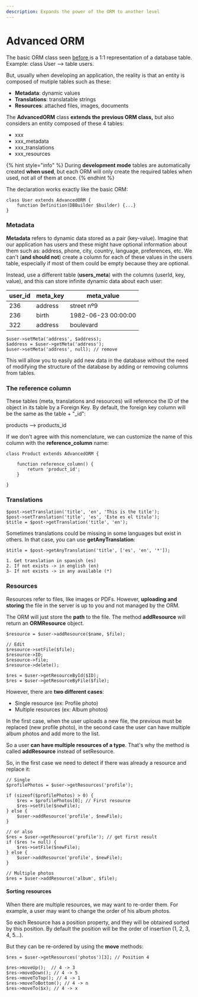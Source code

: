 ```yaml
---
description: Expands the power of the ORM to another level
---
```


# Advanced ORM

The basic ORM class seen [before ](orm.md)is a 1:1 representation of a database table. Example: class User --> table users.

But, usually when developing an application, the reality is that an entity is composed of mutiple tables such as these:

* **Metadata**: dynamic values
* **Translations**: translatable strings
* **Resources**: attached files, images, documents

The **AdvancedORM** class **extends the previous ORM class,** but also considers an entity composed of these 4 tables:

* xxx
* xxx\_metadata
* xxx\_translations
* xxx\_resources

{% hint style="info" %}
During **development mode** tables are automatically created **when used**, but each ORM will only create the required tables when used, not all of them at once.
{% endhint %}

The declaration works exactly like the basic ORM:

```
class User extends AdvancedORM {
    function Definition(DBBuilder $builder) {...}
}
```

### Metadata

**Metadata** refers to dynamic data stored as a pair (key-value). Imagine that our application has users and these might have optional information about them such as: address, phone, city, country, language, preferences, etc. We can't (**and should not**) create a column for each of these values in the users table, especially if most of them could be empty because they are optional.

Instead, use a different table (**users\_meta**) with the columns (userId, key, value), and this can store infinite dynamic data about each user:

| user\_id | meta\_key | meta\_value         |
| -------- | --------- | ------------------- |
| 236      | address   | street nº9          |
| 236      | birth     | 1982-06-23 00:00:00 |
| 322      | address   | boulevard           |

```
$user->setMeta('address', $address);
$address = $user->getMeta('address');
$user->setMeta('address', null); // remove
```

This will allow you to easily add new data in the database without the need of modifying the structure of the database by adding or removing columns from tables.

### The reference column

These tables (meta, translations and resources) will reference the ID of the object in its table by a Foreign Key. By default, the foreign key column will be the same as the table + "\_id":

products --> products\_id

If we don't agree with this nomenclature, we can customize the name of this column with the **reference\_column** name:

```
class Product extends AdvancedORM {

    function reference_column() {
        return 'product_id';
    }

}
```

### Translations

```
$post->setTranslation('title', 'en', 'This is the title');
$post->setTranslation('title', 'es', 'Este es el título');
$title = $post->getTranslation('title', 'en');
```

Sometimes translations could be missing in some languages but exist in others. In that case, you can use **getAnyTranslation**:

```
$title = $post->getAnyTranslation('title', ['es', 'en', '*']);

1. Get translation in spanish (es)
2. If not exists -> in english (en)
3- If not exists -> in any available (*)
```

### Resources

Resources refer to files, like images or PDFs. However, **uploading and storing** the file in the server is up to you and not managed by the ORM.

The ORM will just store the **path** to the file. The method **addResource** will return an **ORMResource** object.

```
$resource = $user->addResource($name, $file);

// Edit
$resource->setFile($file);
$resource->ID;
$resource->file;
$resource->delete();

$res = $user->getResourceById($ID);
$res = $user->getResourceByFile($file);
```

However, there are **two different cases**:

* Single resource (ex: Profile photo)
* Multiple resources (ex: Album photos)

In the first case, when the user uploads a new file, the previous must be replaced (new profile photo), in the second case the user can have multiple album photos and add more to the list.

So a user **can have multiple resources of a type**. That's why the method is called **addResource** instead of setResource.

So, in the first case we need to detect if there was already a resource and replace it:

```
// Single
$profilePhotos = $user->getResources('profile');

if (sizeof($profilePhotos) > 0) {
    $res = $profilePhotos[0]; // First resource
    $res->setFile($newFile);
} else {
    $user->addResource('profile', $newFile);
}

// or also
$res = $user->getResource('profile'); // get first result
if ($res != null) {
    $res->setFile($newFile);
} else {
    $user->addResource('profile', $newFile);
}

// Multiple photos
$res = $user->addResource('album', $file);
```

#### Sorting resources

When there are multiple resources, we may want to re-order them. For example, a user may want to change the order of his album photos.

So each Resource has a position property, and they will be obtained sorted by this position. By default the position will be the order of insertion (1, 2, 3, 4, 5...).

But they can be re-ordered by using the **move** methods:

```
$res = $user->getResources('photos')[3]; // Position 4

$res->moveUp();  // 4 -> 3
$res->moveDown(); // 4 -> 5
$res->moveToTop(); // 4 -> 1
$res->moveToBottom(); // 4 -> n
$res->moveTo($x); // 4 -> x
```
